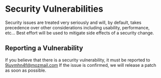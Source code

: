 # Security Vulnerabilities
Security issues are treated very seriously and will, by default, takes precedence over other considerations including usability, performance, etc... Best effort will be used to mitigate side effects of a security change.  
## Reporting a Vulnerability
If you believe that there is a security vulnerability, it must be reported to 9iuvmhn4f@mozmail.com If the issue is confirmed, we will release a patch as soon as possible.